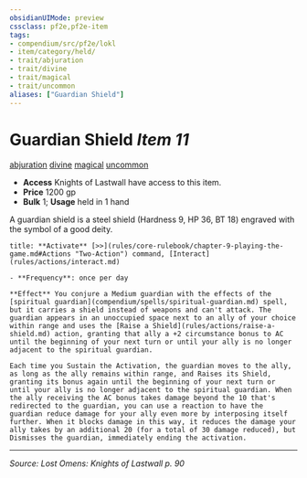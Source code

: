 ```yaml
---
obsidianUIMode: preview
cssclass: pf2e,pf2e-item
tags:
- compendium/src/pf2e/lokl
- item/category/held/
- trait/abjuration
- trait/divine
- trait/magical
- trait/uncommon
aliases: ["Guardian Shield"]
---
```

# Guardian Shield *Item 11*  
[abjuration](abjuration.md "Abjuration School Trait")  [divine](divine.md "Divine Tradition Trait")  [magical](magical.md "Magical Item Trait")  [uncommon](uncommon.md "Uncommon Rarity Trait")  

- **Access** Knights of Lastwall have access to this item.
- **Price** 1200 gp
- **Bulk** 1; **Usage** held in 1 hand

A guardian shield is a steel shield (Hardness 9, HP 36, BT 18) engraved with the symbol of a good deity.

```ad-embed-ability
title: **Activate** [>>](rules/core-rulebook/chapter-9-playing-the-game.md#Actions "Two-Action") command, [Interact](rules/actions/interact.md)

- **Frequency**: once per day

**Effect** You conjure a Medium guardian with the effects of the [spiritual guardian](compendium/spells/spiritual-guardian.md) spell, but it carries a shield instead of weapons and can't attack. The guardian appears in an unoccupied space next to an ally of your choice within range and uses the [Raise a Shield](rules/actions/raise-a-shield.md) action, granting that ally a +2 circumstance bonus to AC until the beginning of your next turn or until your ally is no longer adjacent to the spiritual guardian.

Each time you Sustain the Activation, the guardian moves to the ally, as long as the ally remains within range, and Raises its Shield, granting its bonus again until the beginning of your next turn or until your ally is no longer adjacent to the spiritual guardian. When the ally receiving the AC bonus takes damage beyond the 10 that's redirected to the guardian, you can use a reaction to have the guardian reduce damage for your ally even more by interposing itself further. When it blocks damage in this way, it reduces the damage your ally takes by an additional 20 (for a total of 30 damage reduced), but Dismisses the guardian, immediately ending the activation.
```


---
*Source: Lost Omens: Knights of Lastwall p. 90*